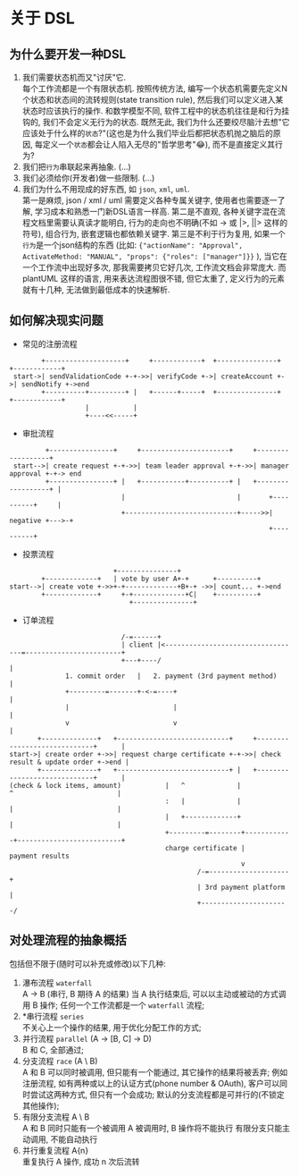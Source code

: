 关于 DSL
===

## 为什么要开发一种DSL
1. 我们需要状态机而又"讨厌"它.  
    每个工作流都是一个有限状态机. 按照传统方法, 编写一个状态机需要先定义N个状态和状态间的流转规则(state transition rule), 然后我们可以定义进入某状态时应该执行的操作. 和数学模型不同, 软件工程中的状态机往往是和行为挂钩的, 我们不会定义无行为的状态. 既然无此, 我们为什么还要绞尽脑汁去想"它应该处于什么样的`状态`?"(这也是为什么我们毕业后都把状态机抛之脑后的原因, 每定义一个`状态`都会让人陷入无尽的"哲学思考"😂), 而不是直接定义其行为?
2. 我们把`行为`串联起来再抽象.
    (...)
3. 我们必须给你(开发者)做一些限制.
    (...)
4. 我们为什么不用现成的好东西, 如 `json`, `xml`, `uml`.  
    第一是麻烦, json / xml / uml 需要定义各种专属关键字, 使用者也需要逐一了解, 学习成本和熟悉一门新DSL语言一样高.
    第二是不直观, 各种关键字混在流程文档里需要认真读才能明白, 行为的走向也不明确(不如 -> 或 |>, ||> 这样的符号), 组合行为, 嵌套逻辑也都依赖关键字.
    第三是不利于行为复用, 如果一个`行为`是一个json结构的东西 (比如: `{"actionName": "Approval", ActivateMethod: "MANUAL", "props": {"roles": ["manager"]}}` ), 当它在一个工作流中出现好多次, 那我需要拷贝它好几次, 工作流文档会非常庞大.
    而 plantUML 这样的语言, 用来表达流程图很不错, 但它太重了, 定义行为的元素就有十几种, 无法做到最低成本的快速解析.

## 如何解决现实问题
- 常见的注册流程
```ditaa {cmd=true args=["-E"]}
        +--------------------+     +------------+  +---------------+  +------------+
 start->| sendValidationCode +-+->>| verifyCode +->| createAccount +->| sendNotify +->end
        +----------+---------+ |   +------+-----+  +---------------+  +------------+
                   |           |
                   +----<<-----+
```
- 审批流程
```ditaa {cmd=true args=["-E"]}
         +----------------+     +----------------------+     +------------------+  
 start-->| create request +-+->>| team leader approval +-+->>| manager approval +-+-> end
         +----------------+ |   +-----------+----------+ |   +------------------+ |
                            |                            |       +----------+     |
                            +----------------------------+----->>| negative +--->-+
                                                                 +----------+
```
- 投票流程
```ditaa {cmd=true args=["-E"]}
                          +---------------+
        +-------------+   | vote by user A+-+      +----------+
start-->| create vote +->>+-+-------------+B+-+ ->>| count... +->end
        +-------------+     +-+-------------+C|    +----------+
                              +---------------+
```
- 订单流程
```ditaa {cmd=true args=["-E"]}
                            /-=------+
                            | client |<----------------------------------=------------------------+
                            +---+----/                                                            |
              1. commit order   |   2. payment (3rd payment method)                               |
              +---------=-------+-<-=----+                                                        |
              |                          |                                                        |
              v                          v                                                        |
       +--------------+   +----------------------------+     +-----------------------------+      |
start->| create order +->>| request charge certificate +-+->>| check result & update order +->end |
       +--------------+   +----------------------------+ |   +-----------------------------+      |
(check & lock items, amount)           |   ^             |             ^                          |
                                       :   |             |             |                          |
                                       |   +-------------+             |                          |
                                       +---------=--------+------------+--------------------------+
                                       charge certificate |      payment results
                                                          v
                                               /-=--------------------+
                                               | 3rd payment platform |
                                               +----------------------/
```

## 对处理流程的抽象概括
包括但不限于(随时可以补充或修改)以下几种:
1. 瀑布流程 `waterfall`  
   A -> B  (串行, B 期待 A 的结果)
   当 A 执行结束后, 可以以主动或被动的方式调用 B 操作;
   任何一个工作流都是一个 `waterfall` 流程;
2. *串行流程 `series`  
   不关心上一个操作的结果, 用于优化分配工作的方式;
3. 并行流程 `parallel` (A -> [B, C] -> D)  
   B 和 C, 全部通过;
4. 分支流程 `race` (A \ B)  
   A 和 B 可以同时被调用, 但只能有一个能通过, 其它操作的结果将被丢弃;
   例如注册流程, 如有两种或以上的认证方式(phone number & OAuth), 客户可以同时尝试这两种方式, 但只有一个会成功;
   默认的分支流程都是可并行的(不锁定其他操作);
5. 有限分支流程 A \ B  
   A 和 B 同时只能有一个被调用
   A 被调用时, B 操作将不能执行
   有限分支只能主动调用, 不能自动执行
6. 并行重复流程  A{n}  
   重复执行 A 操作, 成功 n 次后流转
